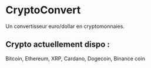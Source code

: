 # CryptoConvert

Un convertisseur euro/dollar en cryptomonnaies. 

## Crypto actuellement dispo :
Bitcoin, Ethereum, XRP, Cardano, Dogecoin, Binance coin
